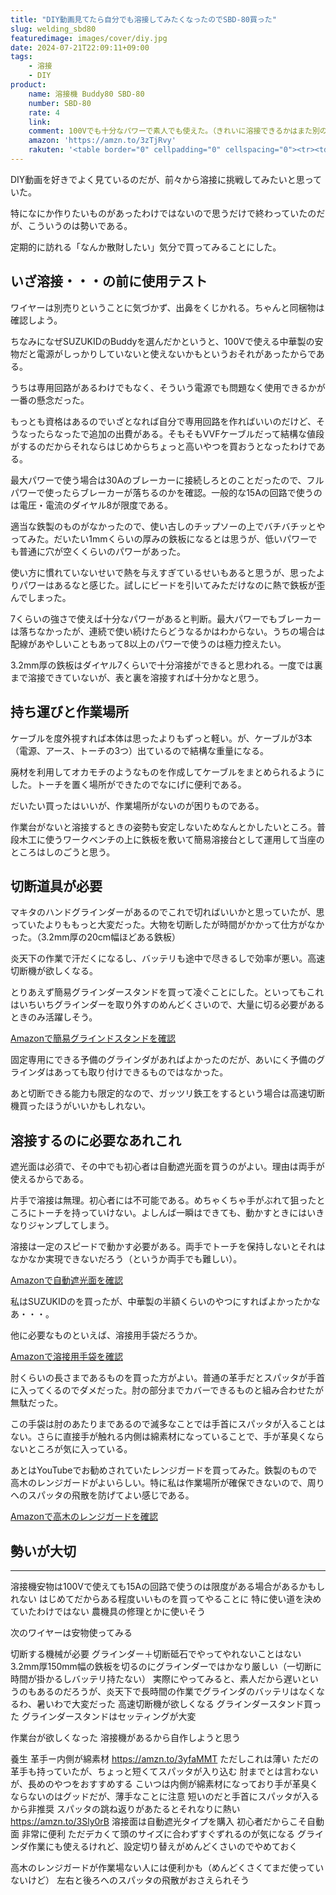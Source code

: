 ```yaml
---
title: "DIY動画見てたら自分でも溶接してみたくなったのでSBD-80買った"
slug: welding_sbd80
featuredimage: images/cover/diy.jpg
date: 2024-07-21T22:09:11+09:00
tags:
    - 溶接
    - DIY
product:
    name: 溶接機 Buddy80 SBD-80
    number: SBD-80
    rate: 4
    link: 
    comment: 100Vでも十分なパワーで素人でも使えた。（きれいに溶接できるかはまた別の話）
    amazon: 'https://amzn.to/3zTjRvy'
    rakuten: '<table border="0" cellpadding="0" cellspacing="0"><tr><td><div style="border:1px solid #95a5a6;border-radius:.75rem;background-color:#FFFFFF;width:504px;margin:0px;padding:5px;text-align:center;overflow:hidden;"><table><tr><td style="width:240px"><a href="https://hb.afl.rakuten.co.jp/ichiba/3e2ed7ed.1f739094.3e2ed7ee.cc7f3153/?pc=https%3A%2F%2Fitem.rakuten.co.jp%2Fminatodenk%2Fmt-0024182%2F&link_type=picttext&ut=eyJwYWdlIjoiaXRlbSIsInR5cGUiOiJwaWN0dGV4dCIsInNpemUiOiIyNDB4MjQwIiwibmFtIjoxLCJuYW1wIjoicmlnaHQiLCJjb20iOjEsImNvbXAiOiJkb3duIiwicHJpY2UiOjEsImJvciI6MSwiY29sIjoxLCJiYnRuIjoxLCJwcm9kIjowLCJhbXAiOmZhbHNlfQ%3D%3D" target="_blank" rel="nofollow sponsored noopener" style="word-wrap:break-word;"><img src="https://hbb.afl.rakuten.co.jp/hgb/3e2ed7ed.1f739094.3e2ed7ee.cc7f3153/?me_id=1194418&item_id=10751708&pc=https%3A%2F%2Fthumbnail.image.rakuten.co.jp%2F%400_mall%2Fminatodenk%2Fcabinet%2F025%2Fmt-0024182_sku.jpg%3F_ex%3D240x240&s=240x240&t=picttext" border="0" style="margin:2px" alt="[商品価格に関しましては、リンクが作成された時点と現時点で情報が変更されている場合がございます。]" title="[商品価格に関しましては、リンクが作成された時点と現時点で情報が変更されている場合がございます。]"></a></td><td style="vertical-align:top;width:248px;display: block;"><p style="font-size:12px;line-height:1.4em;text-align:left;margin:0px;padding:2px 6px;word-wrap:break-word"><a href="https://hb.afl.rakuten.co.jp/ichiba/3e2ed7ed.1f739094.3e2ed7ee.cc7f3153/?pc=https%3A%2F%2Fitem.rakuten.co.jp%2Fminatodenk%2Fmt-0024182%2F&link_type=picttext&ut=eyJwYWdlIjoiaXRlbSIsInR5cGUiOiJwaWN0dGV4dCIsInNpemUiOiIyNDB4MjQwIiwibmFtIjoxLCJuYW1wIjoicmlnaHQiLCJjb20iOjEsImNvbXAiOiJkb3duIiwicHJpY2UiOjEsImJvciI6MSwiY29sIjoxLCJiYnRuIjoxLCJwcm9kIjowLCJhbXAiOmZhbHNlfQ%3D%3D" target="_blank" rel="nofollow sponsored noopener" style="word-wrap:break-word;">スズキッド インバーター 半自動溶接機 Buddy80 SBD-80 ネット限定モデル (100V/ノンガス専用) 単品/セット（ワイヤ・スターターキット・自動遮光面付き） [スター電器 SUZUKID バディ]</a><br><span >価格：32,800円～（税込、送料別)</span> <span style="color:#BBB">(2024/7/21時点)</span></p><div style="margin:10px;"><a href="https://hb.afl.rakuten.co.jp/ichiba/3e2ed7ed.1f739094.3e2ed7ee.cc7f3153/?pc=https%3A%2F%2Fitem.rakuten.co.jp%2Fminatodenk%2Fmt-0024182%2F&link_type=picttext&ut=eyJwYWdlIjoiaXRlbSIsInR5cGUiOiJwaWN0dGV4dCIsInNpemUiOiIyNDB4MjQwIiwibmFtIjoxLCJuYW1wIjoicmlnaHQiLCJjb20iOjEsImNvbXAiOiJkb3duIiwicHJpY2UiOjEsImJvciI6MSwiY29sIjoxLCJiYnRuIjoxLCJwcm9kIjowLCJhbXAiOmZhbHNlfQ%3D%3D" target="_blank" rel="nofollow sponsored noopener" style="word-wrap:break-word;"><img src="https://static.affiliate.rakuten.co.jp/makelink/rl.svg" style="float:left;max-height:27px;width:auto;margin-top:0" ></a><a href="https://hb.afl.rakuten.co.jp/ichiba/3e2ed7ed.1f739094.3e2ed7ee.cc7f3153/?pc=https%3A%2F%2Fitem.rakuten.co.jp%2Fminatodenk%2Fmt-0024182%2F%3Fscid%3Daf_pc_bbtn&link_type=picttext&ut=eyJwYWdlIjoiaXRlbSIsInR5cGUiOiJwaWN0dGV4dCIsInNpemUiOiIyNDB4MjQwIiwibmFtIjoxLCJuYW1wIjoicmlnaHQiLCJjb20iOjEsImNvbXAiOiJkb3duIiwicHJpY2UiOjEsImJvciI6MSwiY29sIjoxLCJiYnRuIjoxLCJwcm9kIjowLCJhbXAiOmZhbHNlfQ==" target="_blank" rel="nofollow sponsored noopener" style="word-wrap:break-word;"><div style="float:right;width:41%;height:27px;background-color:#bf0000;color:#fff!important;font-size:12px;font-weight:500;line-height:27px;margin-left:1px;padding: 0 12px;border-radius:16px;cursor:pointer;text-align:center;"> 楽天で購入 </div></a></div></td></tr></table></div><br><p style="color:#000000;font-size:12px;line-height:1.4em;margin:5px;word-wrap:break-word"></p></td></tr></table>'
---
```


DIY動画を好きでよく見ているのだが、前々から溶接に挑戦してみたいと思っていた。

特になにか作りたいものがあったわけではないので思うだけで終わっていたのだが、こういうのは勢いである。

定期的に訪れる「なんか散財したい」気分で買ってみることにした。

<!--more-->

## いざ溶接・・・の前に使用テスト

ワイヤーは別売りということに気づかず、出鼻をくじかれる。ちゃんと同梱物は確認しよう。

ちなみになぜSUZUKIDのBuddyを選んだかというと、100Vで使える中華製の安物だと電源がしっかりしていないと使えないかもというおそれがあったからである。

うちは専用回路があるわけでもなく、そういう電源でも問題なく使用できるかが一番の懸念だった。

もっとも資格はあるのでいざとなれば自分で専用回路を作ればいいのだけど、そうなったらなったで追加の出費がある。そもそもVVFケーブルだって結構な値段がするのだからそれならはじめからちょっと高いやつを買おうとなったわけである。

最大パワーで使う場合は30Aのブレーカーに接続しろとのことだったので、フルパワーで使ったらブレーカーが落ちるのかを確認。一般的な15Aの回路で使うのは電圧・電流のダイヤル8が限度である。

適当な鉄製のものがなかったので、使い古しのチップソーの上でバチバチッとやってみた。だいたい1mmくらいの厚みの鉄板になるとは思うが、低いパワーでも普通に穴が空くくらいのパワーがあった。

使い方に慣れていないせいで熱を与えすぎているせいもあると思うが、思ったよりパワーはあるなと感じた。試しにビードを引いてみただけなのに熱で鉄板が歪んでしまった。

7くらいの強さで使えば十分なパワーがあると判断。最大パワーでもブレーカーは落ちなかったが、連続で使い続けたらどうなるかはわからない。うちの場合は配線があやしいこともあって8以上のパワーで使うのは極力控えたい。

3.2mm厚の鉄板はダイヤル7くらいで十分溶接ができると思われる。一度では裏まで溶接できていないが、表と裏を溶接すれば十分かなと思う。

## 持ち運びと作業場所

ケーブルを度外視すれば本体は思ったよりもずっと軽い。が、ケーブルが3本（電源、アース、トーチの3つ）出ているので結構な重量になる。

廃材を利用してオカモチのようなものを作成してケーブルをまとめられるようにした。トーチを置く場所ができたのでなにげに便利である。

だいたい買ったはいいが、作業場所がないのが困りものである。

作業台がないと溶接するときの姿勢も安定しないためなんとかしたいところ。普段木工に使うワークベンチの上に鉄板を敷いて簡易溶接台として運用して当座のところはしのごうと思う。

## 切断道具が必要

マキタのハンドグラインダーがあるのでこれで切ればいいかと思っていたが、思っていたよりももっと大変だった。大物を切断したが時間がかかって仕方がなかった。（3.2mm厚の20cm幅ほどある鉄板）

炎天下の作業で汗だくになるし、バッテリも途中で尽きるしで効率が悪い。高速切断機が欲しくなる。

とりあえず簡易グラインダースタンドを買って凌ぐことにした。といってもこれはいちいちグラインダーを取り外すのめんどくさいので、大量に切る必要があるときのみ活躍しそう。

<a href="https://amzn.to/4gfOVq3" target="_blank" class="amazon-af-link">Amazonで簡易グラインドスタンドを確認</a>

固定専用にできる予備のグラインダがあればよかったのだが、あいにく予備のグラインダはあっても取り付けできるものではなかった。

あと切断できる能力も限定的なので、ガッツリ鉄工をするという場合は高速切断機買ったほうがいいかもしれない。

## 溶接するのに必要なあれこれ

遮光面は必須で、その中でも初心者は自動遮光面を買うのがよい。理由は両手が使えるからである。

片手で溶接は無理。初心者には不可能である。めちゃくちゃ手がぶれて狙ったところにトーチを持っていけない。よしんば一瞬はできても、動かすときにはいきなりジャンプしてしまう。

溶接は一定のスピードで動かす必要がある。両手でトーチを保持しないとそれはなかなか実現できないだろう（というか両手でも難しい）。

<a href="https://amzn.to/4eaMFhL" target="_blank" class="amazon-af-link">Amazonで自動遮光面を確認</a>

私はSUZUKIDのを買ったが、中華製の半額くらいのやつにすればよかったかなあ・・・。

他に必要なものといえば、溶接用手袋だろうか。

<a href="https://amzn.to/3yfaMMT" target="_blank" class="amazon-af-link">Amazonで溶接用手袋を確認</a>

肘くらいの長さまであるものを買った方がよい。普通の革手だとスパッタが手首に入ってくるのでダメだった。肘の部分までカバーできるものと組み合わせたが無駄だった。

この手袋は肘のあたりまであるので滅多なことでは手首にスパッタが入ることはない。さらに直接手が触れる内側は綿素材になっていることで、手が革臭くならないところが気に入っている。

あとはYouTubeでお勧めされていたレンジガードを買ってみた。鉄製のもので高木のレンジガードがよいらしい。特に私は作業場所が確保できないので、周りへのスパッタの飛散を防げてよい感じである。

<a href="https://amzn.to/3TcahdZ" target="_blank" class="amazon-af-link">Amazonで高木のレンジガードを確認</a>

## 勢いが大切



---

溶接機安物は100Vで使えても15Aの回路で使うのは限度がある場合があるかもしれない
はじめてだからある程度いいものを買ってやることに
特に使い道を決めていたわけではない
農機具の修理とかに使いそう

次のワイヤーは安物使ってみる

切断する機械が必要
グラインダー＋切断砥石でやってやれないことはない
3.2mm厚150mm幅の鉄板を切るのにグラインダーではかなり厳しい（一切断に時間が掛かるしバッテリ持たない）
実際にやってみると、素人だから遅いというのもあるのだろうが、炎天下で長時間の作業でグラインダのバッテリはなくなるわ、暑いわで大変だった
高速切断機が欲しくなる
グラインダースタンド買った
グラインダースタンドはセッティングが大変

作業台が欲しくなった
溶接機があるから自作しようと思う

養生
革手ー内側が綿素材
https://amzn.to/3yfaMMT
ただしこれは薄い
ただの革手も持っていたが、ちょっと短くてスパッタが入り込む
肘までとは言わないが、長めのやつをおすすめする
こいつは内側が綿素材になっており手が革臭くならないのはグッドだが、薄手なことに注意
短いのだと手首にスパッタが入るから非推奨
スパッタの跳ね返りがあたるとそれなりに熱い
https://amzn.to/3Sly0rB
溶接面は自動遮光タイプを購入
初心者だからこそ自動面
非常に便利
ただデカくて頭のサイズに合わずすぐずれるのが気になる
グラインダ作業にも使えるけれど、設定切り替えがめんどくさいのでやめておく

高木のレンジガードが作業場ない人には便利かも（めんどくさくてまだ使っていないけど）
左右と後ろへのスパッタの飛散がおさえられそう
